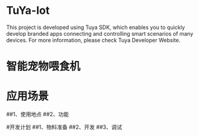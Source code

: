 # TuYa-Iot

This project is developed using Tuya SDK, which enables you to quickly develop branded apps connecting and controlling smart scenarios of many devices.         For more information, please check Tuya Developer Website.

# 智能宠物喂食机

# 应用场景
##1、使用地点
##2、功能

#开发计划
##1、物料准备
##2、开发
##3、调试
